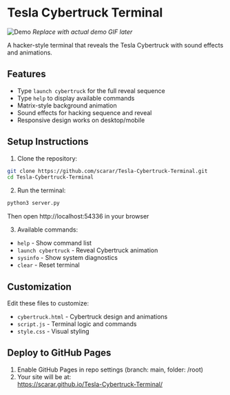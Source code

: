 # Tesla Cybertruck Terminal

![Demo](demo.gif) *Replace with actual demo GIF later*

A hacker-style terminal that reveals the Tesla Cybertruck with sound effects and animations.

## Features
- Type `launch cybertruck` for the full reveal sequence
- Type `help` to display available commands
- Matrix-style background animation
- Sound effects for hacking sequence and reveal
- Responsive design works on desktop/mobile

## Setup Instructions

1. Clone the repository:
```bash
git clone https://github.com/scarar/Tesla-Cybertruck-Terminal.git
cd Tesla-Cybertruck-Terminal
```

2. Run the terminal:
```bash
python3 server.py
```
Then open http://localhost:54336 in your browser

3. Available commands:
- `help` - Show command list
- `launch cybertruck` - Reveal Cybertruck animation
- `sysinfo` - Show system diagnostics  
- `clear` - Reset terminal

## Customization
Edit these files to customize:
- `cybertruck.html` - Cybertruck design and animations
- `script.js` - Terminal logic and commands
- `style.css` - Visual styling

## Deploy to GitHub Pages
1. Enable GitHub Pages in repo settings (branch: main, folder: /root)
2. Your site will be at:  
   https://scarar.github.io/Tesla-Cybertruck-Terminal/
